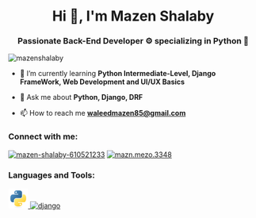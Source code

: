 <h1 align="center">Hi 👋, I'm Mazen Shalaby</h1>
<h3 align="center">Passionate Back-End Developer ⚙️ specializing in Python 🐍</h3>

<p align="left"> <img src="https://komarev.com/ghpvc/?username=mazenshalaby&label=Profile%20views&color=0e75b6&style=flat" alt="mazenshalaby" /> </p>

- 🌱 I’m currently learning **Python Intermediate-Level, Django FrameWork, Web Development and UI/UX Basics**

- 💬 Ask me about **Python, Django, DRF**

- 📫 How to reach me **waleedmazen85@gmail.com**

<h3 align="left">Connect with me:</h3>
<p align="left">
<a href="https://linkedin.com/in/mazen-shalaby-610521233" target="blank"><img align="center" src="https://raw.githubusercontent.com/rahuldkjain/github-profile-readme-generator/master/src/images/icons/Social/linked-in-alt.svg" alt="mazen-shalaby-610521233" height="30" width="40" /></a>
<a href="https://fb.com/mazn.mezo.3348" target="blank"><img align="center" src="https://raw.githubusercontent.com/rahuldkjain/github-profile-readme-generator/master/src/images/icons/Social/facebook.svg" alt="mazn.mezo.3348" height="30" width="40" /></a>
</p>

<h3 align="left">Languages and Tools:</h3>
<p align="left"> <a href="https://www.python.org" target="_blank" rel="noreferrer"> <img src="https://raw.githubusercontent.com/devicons/devicon/master/icons/python/python-original.svg" alt="python" width="40" height="40"/> </a>
<a href="https://www.djangoproject.com/" target="_blank" rel="noreferrer"> <img src="https://cdn.worldvectorlogo.com/logos/django.svg" alt="django" width="40" height="40"/> </a>
</p>
